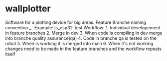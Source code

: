 # wallplotter
  Software for a plotting device for big areas.
  Feature Branche naming convention <initials>_<plattform>-<feature>
  Example: js_esp32-test
  Workflow:
    1. Individual developement in feature branches
    2. Merge in dev
    3. When code is compiling in dev merge into branche quality assurance(qa) 
    4. Code in branche qa is tested on the robot
    5. When is working it is merged into main
    6. When it's not working changes need to be made in the feature branches and the workflow repeats itself
